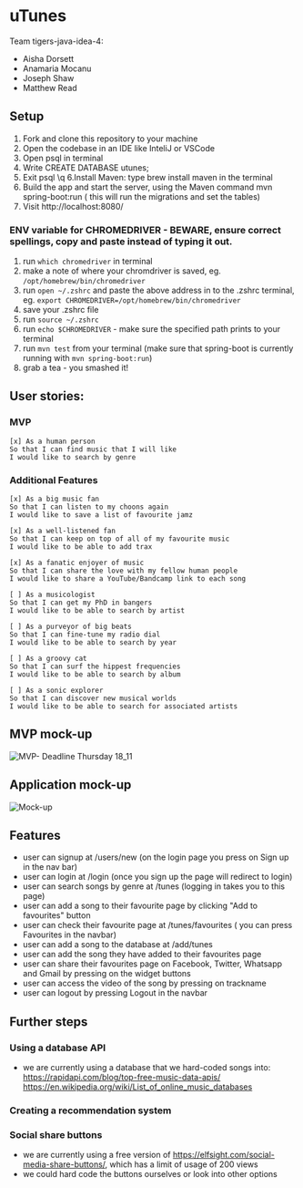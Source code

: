 # uTunes

Team tigers-java-idea-4:
- Aisha Dorsett
- Anamaria Mocanu
- Joseph Shaw
- Matthew Read

## Setup

1. Fork and clone this repository to your machine
2. Open the codebase in an IDE like InteliJ or VSCode
3. Open psql in terminal
4. Write CREATE DATABASE utunes;
5. Exit psql \q
6.Install Maven: type brew install maven in the terminal
7. Build the app and start the server, using the Maven command mvn spring-boot:run ( this will run the migrations and set the tables)
8. Visit http://localhost:8080/


### ENV variable for CHROMEDRIVER - BEWARE, ensure correct spellings, copy and paste instead of typing it out.
1. run `which chromedriver` in terminal
2. make a note of where your chromdriver is saved, eg. `/opt/homebrew/bin/chromedriver`
3. run `open ~/.zshrc` and paste the above address in to the .zshrc terminal, eg. `export CHROMEDRIVER=/opt/homebrew/bin/chromedriver`
4. save your .zshrc file
5. run `source ~/.zshrc`
6. run `echo $CHROMEDRIVER` - make sure the specified path prints to your terminal
7. run `mvn test` from your terminal (make sure that spring-boot is currently running with `mvn spring-boot:run`)
8. grab a tea - you smashed it!


## User stories:

### MVP 

```
[x] As a human person
So that I can find music that I will like
I would like to search by genre
```

### Additional Features 

```
[x] As a big music fan
So that I can listen to my choons again
I would like to save a list of favourite jamz
```

```
[x] As a well-listened fan
So that I can keep on top of all of my favourite music
I would like to be able to add trax
```

```
[x] As a fanatic enjoyer of music
So that I can share the love with my fellow human people
I would like to share a YouTube/Bandcamp link to each song
```

```
[ ] As a musicologist
So that I can get my PhD in bangers
I would like to be able to search by artist
```

```
[ ] As a purveyor of big beats
So that I can fine-tune my radio dial
I would like to be able to search by year
```

```
[ ] As a groovy cat
So that I can surf the hippest frequencies
I would like to be able to search by album
```

```
[ ] As a sonic explorer
So that I can discover new musical worlds
I would like to be able to search for associated artists
```
## MVP mock-up

![MVP- Deadline Thursday 18_11](https://user-images.githubusercontent.com/80968551/143443697-798809ba-6936-4a61-91bd-88da53fdd128.png)

## Application mock-up
![Mock-up](https://user-images.githubusercontent.com/80968551/143443802-148df0f7-6a72-4c1d-9370-518aaba1d955.png)

## Features
- user can signup at /users/new (on the login page you press on Sign up in the nav bar)
- user can login at /login (once you sign up the page will redirect to login)
- user can search songs by genre at /tunes (logging in takes you to this page)
- user can add a song to their favourite page by clicking "Add to favourites" button
- user can check their favourite page at /tunes/favourites ( you can press Favourites in the navbar)
- user can add a song to the database at /add/tunes
- user can add the song they have added to their favourites page
- user can share their favourites page on Facebook, Twitter, Whatsapp and Gmail by pressing on the widget buttons
- user can access the video of the song by pressing on trackname
- user can logout by pressing Logout in the navbar

 ## Further steps
 ### Using a database API
 - we are currently using a database that we hard-coded songs into:
         https://rapidapi.com/blog/top-free-music-data-apis/
         https://en.wikipedia.org/wiki/List_of_online_music_databases
 ### Creating a recommendation system
 ### Social share buttons
 - we are currently using a free version of https://elfsight.com/social-media-share-buttons/, which has a limit of usage of 200 views
 - we could hard code the buttons ourselves or look into other options